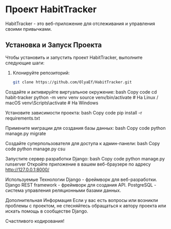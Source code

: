 # Проект HabitTracker

HabitTracker - это веб-приложение для отслеживания и управления своими привычками.

## Установка и Запуск Проекта

Чтобы установить и запустить проект HabitTracker, выполните следующие шаги:

1. Клонируйте репозиторий:

   ```bash
   git clone https://github.com/OlyaEf/HabitTracker.git
   
Создайте и активируйте виртуальное окружение:
bash
Copy code
cd habit-tracker
python -m venv venv
source venv/bin/activate  # На Linux / macOS
venv\Scripts\activate  # На Windows

Установите зависимости проекта:
bash
Copy code
pip install -r requirements.txt

Примените миграции для создания базы данных:
bash
Copy code
python manage.py migrate

Создайте суперпользователя для доступа к админ-панели:
bash
Copy code
python manage.py csu

Запустите сервер разработки Django:
bash
Copy code
python manage.py runserver
Откройте приложение в вашем веб-браузере по адресу http://127.0.0.1:8000/

Используемые Технологии
Django - фреймворк для веб-разработки.
Django REST framework - фреймворк для создания API.
PostgreSQL - система управления реляционными базами данных.

Дополнительная Информация
Если у вас есть вопросы или возникли проблемы с проектом, не стесняйтесь обращаться к автору проекта или искать помощь в сообществе Django.

Счастливого кодирования!

